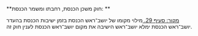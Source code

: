**חוק משכן הכנסת, רחבתו ומשמר הכנסת: **

[מקור: סעיף 29. ](https://he.wikisource.org/wiki/%D7%97%D7%95%D7%A7-%D7%99%D7%A1%D7%95%D7%93:_%D7%94%D7%9B%D7%A0%D7%A1%D7%AA#%D7%A1%D7%A2%D7%99%D7%A3_29)
מילוי מקומו של יושב־ראש הכנסת
בזמן ישיבות הכנסת בהעדר יושב־ראש הכנסת ימלא יושב־ראש הישיבה את מקום יושב־ראש הכנסת לענין חוק זה.